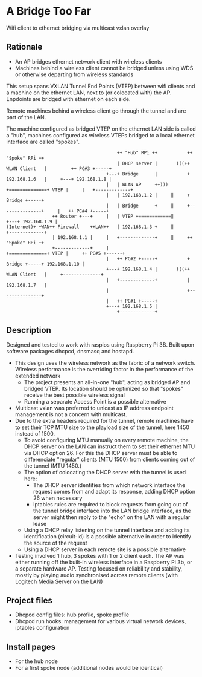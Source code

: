 # A Bridge Too Far
Wifi client to ethernet bridging via multicast vxlan overlay

## Rationale
 - An AP bridges ethernet network client with wireless clients
 - Machines behind a wireless client cannot be bridged unless using WDS or otherwise departing from wireless standards

This setup spans VXLAN Tunnel End Points (VTEP) between wifi clients and a machine on the ethernet LAN, next to (or colocated with) the AP. Enpdoints are bridged with ethernet on each side.

Remote machines behind a wireless client go through the tunnel and are part of the LAN.

The machine configured as bridged VTEP on the ethernet LAN side is called a "hub", machines configured as wireless VTEPs bridged to a local ethernet interface are called "spokes".

```
                                         ++ "Hub" RPi ++           ++ "Spoke" RPi ++
                                         | DHCP server |       (((++ WLAN Client   |         ++ PC#3 +-----+
                                     +---+ Bridge      |           + 192.168.1.6   |     +---+ 192.168.1.8 |
                                     |   | WLAN AP     ++))) +==============+ VTEP |     |   +-------------+
                                     |   | 192.168.1.2 |     ‖     +        Bridge +-----+
                                     |   | Bridge      +     ‖     +---------------+     |   ++ PC#4 +-----+
                 ++ Router +---+     |   | VTEP +============‖                           +---+ 192.168.1.9 |
(Internet)+-+WAN++ Firewall    ++LAN++   | 192.168.1.3 +     ‖                               +-------------+
                 | 192.168.1.1 |     |   +-------------+     ‖     ++ "Spoke" RPi ++
                 +-------------+     |                       +==============+ VTEP |     ++ PC#5 +------+
                                     |   ++ PC#2 +-----+           +        Bridge +-----+ 192.168.1.10 |
                                     +---+ 192.168.1.4 |       (((++ WLAN Client   |     +--------------+
                                     |   +-------------+           | 192.168.1.7   |
                                     |                             +---------------+
                                     |   ++ PC#1 +-----+
                                     +---+ 192.168.1.5 |
                                         +-------------+
```
 
## Description

Designed and tested to work with raspios using Raspberry Pi 3B. Built upon software packages dhcpcd, dnsmasq and hostapd.

  - This design uses the wireless network as the fabric of a network switch. Wireless performance is the overriding factor in the performance of the extended network
     - The project presents an all-in-one "hub", acting as bridged AP and bridged VTEP. Its location should be optimized so that "spokes" receive the best possible wireless signal
     - Running a separate Access Point is a possible alternative
  - Multicast vxlan was preferred to unicast as IP address endpoint management is not a concern with multicast.
  - Due to the extra headers required for the tunnel, remote machines have to set their TCP MTU size to the playload size of the tunnel, here 1450 instead of 1500.
    - To avoid configuring MTU manually on every remote machine, the DHCP server on the LAN can instruct them to set their ethernet MTU via DHCP option 26. For this the DHCP server must be able to differenciate "regular" clients (MTU 1500) from clients coming out of the tunnel (MTU 1450.)
    - The option of colocating the DHCP server with the tunnel is used here:
       - The DHCP server identifies from which network interface the request comes from and adapt its response, adding DHCP option 26 when necessary
       - Iptables rules are required to block requests from going out of the tunnel bridge interface into the LAN bridge interface, as the server might then reply to the "echo" on the LAN with a regular lease
    - Using a DHCP relay listening on the tunnel interface and adding its identification (circuit-id) is a possible alternative in order to identify the source of the request
    - Using a DHCP server in each remote site is a possible alternative
  - Testing involved 1 hub, 3 spokes with 1 or 2 client each. The AP was either running off the built-in wireless interface in a Raspberry Pi 3b, or a separate hardware AP. Testing focused on reliability and stability, mostly by playing audio synchronised across remote clients (with Logitech Media Server on the LAN)

## Project files
 - Dhcpcd config files: hub profile, spoke profile
 - Dhcpcd run hooks: management for various virtual network devices, iptables configuration

## Install pages
 - For the hub node
 - For a first spoke node (additional nodes would be identical)
